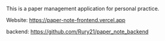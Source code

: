 This is a paper management application for personal practice.

Website: https://paper-note-frontend.vercel.app

backend: https://github.com/Rury21/paper_note_backend
